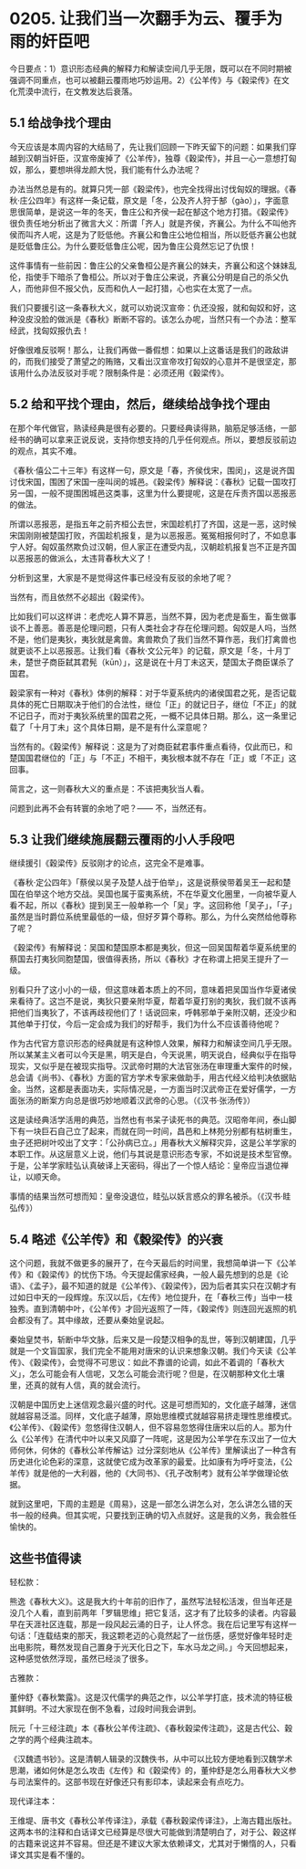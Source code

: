 # 0205. 让我们当一次翻手为云、覆手为雨的奸臣吧

今日要点：1）意识形态经典的解释力和解读空间几乎无限，既可以在不同时期被强调不同重点，也可以被翻云覆雨地巧妙运用。2）《公羊传》与《穀梁传》在文化荒漠中流行，在文教发达后衰落。

## 5.1 给战争找个理由

今天应该是本周内容的大结局了，先让我们回顾一下昨天留下的问题：如果我们穿越到汉朝当奸臣，汉宣帝废掉了《公羊传》，独尊《穀梁传》，并且一心一意想打匈奴，那么，要想哄得龙颜大悦，我们能有什么办法呢？

办法当然总是有的。就算只凭一部《穀梁传》，也完全找得出讨伐匈奴的理据。《春秋·庄公四年》有这样一条记载，原文是「冬，公及齐人狩于郜（gào）」，字面意思很简单，是说这一年的冬天，鲁庄公和齐侯一起在郜这个地方打猎。《穀梁传》很负责任地分析出了微言大义：所谓「齐人」就是齐侯，齐襄公。为什么不叫他齐侯而叫齐人呢，这是为了贬低他。齐襄公和鲁庄公地位相当，所以贬低齐襄公也就是贬低鲁庄公。为什么要贬低鲁庄公呢，因为鲁庄公竟然忘记了仇恨！

这件事情有一些前因：鲁庄公的父亲鲁桓公是齐襄公的妹夫，齐襄公和这个妹妹乱伦，指使手下暗杀了鲁桓公。所以对于鲁庄公来说，齐襄公分明是自己的杀父仇人，而他非但不报父仇，反而和仇人一起打猎，心也实在太宽了一点。

我们只要援引这一条春秋大义，就可以劝说汉宣帝：仇还没报，就和匈奴和好，这种没皮没脸的做派是《春秋》断断不容的。该怎么办呢，当然只有一个办法：整军经武，找匈奴报仇去！

好像很难反驳啊！那么，让我们再做一番假想：如果以上这番话是我们的政敌讲的，而我们接受了萧望之的贿赂，又看出汉宣帝攻打匈奴的心意并不是很坚定，那该用什么办法反驳对手呢？限制条件是：必须还用《穀梁传》。

## 5.2 给和平找个理由，然后，继续给战争找个理由

在那个年代做官，熟读经典是很有必要的。只要经典读得熟，脑筋足够活络，一部经书的确可以拿来正说反说，支持你想支持的几乎任何观点。所以，要想反驳前边的观点，其实不难。

《春秋·僖公二十三年》有这样一句，原文是「春，齐侯伐宋，围闵」，这是说齐国讨伐宋国，围困了宋国一座叫闵的城邑。《穀梁传》解释说：《春秋》记载一国攻打另一国，一般不提围困城邑这类事，这里为什么要提呢，这是在斥责齐国以恶报恶的做法。

所谓以恶报恶，是指五年之前齐桓公去世，宋国趁机打了齐国，这是一恶，这时候宋国刚刚被楚国打败，齐国趁机报复，是为以恶报恶。冤冤相报何时了，不如息事宁人好。匈奴虽然欺负过汉朝，但人家正在遭受内乱，汉朝趁机报复岂不正是齐国以恶报恶的做派么，太违背春秋大义了！

分析到这里，大家是不是觉得这件事已经没有反驳的余地了呢？

当然有，而且依然不必超出《穀梁传》。

比如我们可以这样讲：老虎吃人算不算恶，当然不算，因为老虎是畜生，畜生做事谈不上善恶。善恶是伦理问题，只有人类社会才存在伦理问题。匈奴是人吗，当然不是，他们是夷狄，夷狄就是禽兽。禽兽欺负了我们当然不算作恶，我们打禽兽也就更谈不上以恶报恶。让我们看《春秋·文公元年》的记载，原文是「冬，十月丁未，楚世子商臣弑其君髡（kūn）」，这是说在十月丁未这天，楚国太子商臣谋杀了国君。

穀梁家有一种对《春秋》体例的解释：对于华夏系统内的诸侯国君之死，是否记载具体的死亡日期取决于他们的合法性，继位「正」的就记日子，继位「不正」的就不记日子，而对于夷狄系统里的国君之死，一概不记具体日期。那么，这一条里记载了「十月丁未」这个具体日期，是不是有什么深意呢？

当然有的。《穀梁传》解释说：这是为了对商臣弑君事件重点看待，仅此而已，和楚国国君继位的「正」与「不正」不相干，夷狄根本就不存在「正」或「不正」这回事。

简言之，这一则春秋大义的重点是：不该把夷狄当人看。

问题到此再不会有转寰的余地了吧？—— 不，当然还有。

## 5.3 让我们继续施展翻云覆雨的小人手段吧

继续援引《穀梁传》反驳刚才的论点，这完全不是难事。

《春秋·定公四年》「蔡侯以吴子及楚人战于伯举」，这是说蔡侯带着吴王一起和楚国在伯举这个地方交战。吴国也属于蛮夷系统，不在华夏文化圈里，一向被华夏人看不起，所以《春秋》提到吴王一般单称一个「吴」字。这回称他「吴子」，「子」虽然是当时爵位系统里最低的一级，但好歹算个尊称。那么，为什么突然给他尊称了呢？

《穀梁传》有解释说：吴国和楚国原本都是夷狄，但这一回吴国帮着华夏系统里的蔡国去打夷狄同胞楚国，很值得表扬，所以《春秋》才在称谓上把吴王提升了一级。

别看只升了这小小的一级，但这意味着本质上的不同，意味着把吴国当作华夏诸侯来看待了。这岂不是说，夷狄只要亲附华夏，帮着华夏打别的夷狄，我们就不该再把他们当夷狄了，不该再歧视他们了！话说回来，呼韩邪单于亲附汉朝，还没少和其他单于打仗，今后一定会成为我们的好帮手，我们为什么不应该善待他呢？

作为古代官方意识形态的经典就是有这种惊人效果，解释力和解读空间几乎无限。所以某某主义者可以今天是黑，明天是白，今天说黑，明天说白，经典似乎在指导现实，又似乎是在被现实指导。汉武帝时期的大法官张汤在审理重大案件的时候，总会请《尚书》、《春秋》方面的官方学术专家来做助手，用古代经义给判决依据贴金。当然，这都是表面功夫，实际情况是，一方面当时汉武帝正在爱好儒学，一方面张汤的断案方向总是很巧妙地顺着汉武帝的心思。（《汉书·张汤传》）

这是读经典活学活用的典范，当然也有书呆子读死书的典范。汉昭帝年间，泰山脚下有一块巨石自己立了起来，而就在同一时间，昌邑和上林苑分别都有枯树重生，虫子还把树叶咬出了文字：「公孙病已立。」用春秋大义解释灾异，这是公羊学家的本职工作。从这层意义上说，他们与其说是意识形态专家，不如说是技术型官僚。于是，公羊学家眭弘认真破译上天密码，得出了一个惊人结论：皇帝应当退位禅让，以顺天命。

事情的结果当然可想而知：皇帝没退位，眭弘以妖言惑众的罪名被杀。（《汉书·眭弘传》）

## 5.4 略述《公羊传》和《穀梁传》的兴衰

这个问题，我就不做更多的展开了，在今天最后的时间里，我想简单讲一下《公羊传》和《穀梁传》的忧伤下场。今天提起儒家经典，一般人最先想到的总是《论语》、《孟子》，最不知道的就是《公羊传》、《穀梁传》，因为后者其实只在汉朝才有过如日中天的一段辉煌。东汉以后，《左传》地位提升，在「春秋三传」当中一枝独秀。直到清朝中叶，《公羊传》才回光返照了一阵，《穀梁传》则连回光返照的机会都没有了。其中缘故，还要从秦始皇说起。

秦始皇焚书，斩断中华文脉，后来又是一段楚汉相争的乱世，等到汉朝建国，几乎就是一个文盲国家，我们完全不能用对唐宋的认识来想象汉朝。我们今天读《公羊传》、《穀梁传》，会觉得不可思议：如此不靠谱的论调，如此不着调的「春秋大义」，怎么可能会有人信呢，又怎么可能会流行呢？但是，在汉朝那种文化土壤里，还真的就有人信，真的就会流行。

汉朝是中国历史上迷信观念最兴盛的时代。这是可想而知的，文化底子越薄，迷信就越容易泛滥。同样，文化底子越薄，原始思维模式就越容易挤走理性思维模式。《公羊传》、《穀梁传》忽悠得住汉朝人，但不容易忽悠得住唐宋以后的人。那为什么《公羊传》在清代中叶以来又风靡了一阵呢，这是因为公羊学在东汉出了一位大师何休，何休的《春秋公羊传解诂》过分深刻地从《公羊传》里解读出了一种含有历史进化论色彩的深意，这就使它成为改革家的最爱。比如康有为呼吁变法，《公羊传》就是他的一大利器，他的《大同书》、《孔子改制考》就有公羊学做理论依据。

就到这里吧，下周的主题是《周易》，这是一部怎么讲怎么对，怎么讲怎么错的天书一般的经典。但其实呢，只要找到正确的切入点就好。这是我的义务，我会胜任愉快的。

## 这些书值得读

轻松款：

熊逸《春秋大义》。这是我大约十年前的旧作了，虽然写法轻松活泼，但当年还是没几个人看，直到前两年「罗辑思维」把它复活，这才有了比较多的读者。内容最早在天涯社区连载，那是一段风起云涌的日子，让人怀念。我在后记里写有这样一句话：「连载结束的那天，我这颗老迈的心竟然起了一丝伤感，感觉好像年轻时走出电影院，蓦然发现自己置身于光天化日之下，车水马龙之间。」今天回想起来，这种感觉依然浮现，虽然已经淡了很多。

古雅款：

董仲舒《春秋繁露》。这是汉代儒学的典范之作，以公羊学打底，技术流的特征极其鲜明。不过大家现在倒不急看，过段时间我会讲到。

阮元「十三经注疏」本《春秋公羊传注疏》、《春秋穀梁传注疏》，这是古代公、穀之学的两个经典注疏本。

《汉魏遗书钞》。这是清朝人辑录的汉魏佚书，从中可以比较方便地看到汉魏学术思潮，诸如何休是怎么攻击《左传》和《穀梁传》的，董仲舒是怎么用春秋大义参与司法案件的。这部书现在好像还只有影印本，读起来会有点吃力。

现代译注本：

王维堤、唐书文《春秋公羊传译注》，承载《春秋穀梁传译注》，上海古籍出版社。这两本书的注释和白话译文已经算是尽很大可能做到清楚明白了，对于公、穀这样的古籍来说这并不容易。但还是不建议大家太依赖译文，尤其对于懒惰的人，只看译文其实是看不懂的。
